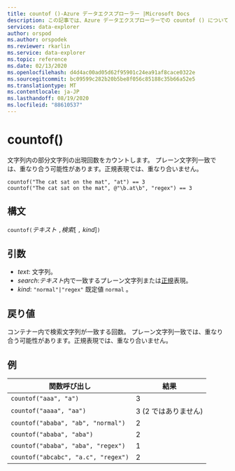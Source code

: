 ```yaml
---
title: countof ()-Azure データエクスプローラー |Microsoft Docs
description: この記事では、Azure データエクスプローラーでの countof () について説明します。
services: data-explorer
author: orspod
ms.author: orspodek
ms.reviewer: rkarlin
ms.service: data-explorer
ms.topic: reference
ms.date: 02/13/2020
ms.openlocfilehash: d4d4ac00ad05d62f95901c24ea91af8cace0322e
ms.sourcegitcommit: bc09599c282b20b5be8f056c85188c35b66a52e5
ms.translationtype: MT
ms.contentlocale: ja-JP
ms.lasthandoff: 08/19/2020
ms.locfileid: "88610537"
---
```

# <a name="countof"></a>countof()

文字列内の部分文字列の出現回数をカウントします。 プレーン文字列一致では、重なり合う可能性があります。正規表現では、重なり合いません。

```kusto
countof("The cat sat on the mat", "at") == 3
countof("The cat sat on the mat", @"\b.at\b", "regex") == 3
```

## <a name="syntax"></a>構文

`countof(`*テキスト* `,`*検索*[ `,` *kind*]`)`

## <a name="arguments"></a>引数

* *text*: 文字列。
* *search*:*テキスト*内で一致するプレーン文字列または[正規](./re2.md)表現。
* *kind*: `"normal"|"regex"` 既定値 `normal` 。 

## <a name="returns"></a>戻り値

コンテナー内で検索文字列が一致する回数。 プレーン文字列一致では、重なり合う可能性があります。正規表現では、重なり合いません。

## <a name="examples"></a>例

|関数呼び出し|結果|
|---|---
|`countof("aaa", "a")`| 3 
|`countof("aaaa", "aa")`| 3 (2 ではありません)
|`countof("ababa", "ab", "normal")`| 2
|`countof("ababa", "aba")`| 2
|`countof("ababa", "aba", "regex")`| 1
|`countof("abcabc", "a.c", "regex")`| 2
    